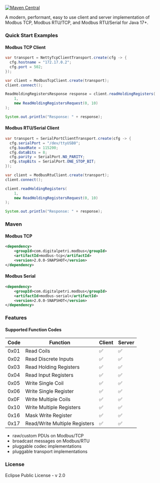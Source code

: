 [![Maven Central](https://img.shields.io/maven-central/v/com.digitalpetri.modbus/modbus.svg)](https://search.maven.org/#search%7Cgav%7C1%7Cg%3A%22com.digitalpetri.modbus%22%20AND%20a%3A%22modbus%22)

A modern, performant, easy to use client and server implementation of Modbus TCP, Modbus RTU/TCP, and Modbus RTU/Serial for Java 17+.

### Quick Start Examples

#### Modbus TCP Client
```java
var transport = NettyTcpClientTransport.create(cfg -> {
  cfg.hostname = "172.17.0.2";
  cfg.port = 502;
});

var client = ModbusTcpClient.create(transport);
client.connect();

ReadHoldingRegistersResponse response = client.readHoldingRegisters(
    1,
    new ReadHoldingRegistersRequest(0, 10)
);

System.out.println("Response: " + response);
```

#### Modbus RTU/Serial Client
```java
var transport = SerialPortClientTransport.create(cfg -> {
  cfg.serialPort = "/dev/ttyUSB0";
  cfg.baudRate = 115200;
  cfg.dataBits = 8;
  cfg.parity = SerialPort.NO_PARITY;
  cfg.stopBits = SerialPort.ONE_STOP_BIT;
});

var client = ModbusRtuClient.create(transport);
client.connect();

client.readHoldingRegisters(
    1,
    new ReadHoldingRegistersRequest(0, 10)
);

System.out.println("Response: " + response);
```

### Maven

#### Modbus TCP

```xml
<dependency>
    <groupId>com.digitalpetri.modbus</groupId>
    <artifactId>modbus-tcp</artifactId>
    <version>2.0.0-SNAPSHOT</version>
</dependency>
```

#### Modbus Serial
```xml
<dependency>
    <groupId>com.digitalpetri.modbus</groupId>
    <artifactId>modbus-serial</artifactId>
    <version>2.0.0-SNAPSHOT</version>
</dependency>
```

### Features

#### Supported Function Codes
Code     | Function | Client | Server
-------- | -------- | ------ | ------
0x01     | Read Coils | ✅ | ✅
0x02     | Read Discrete Inputs | ✅ | ✅
0x03     | Read Holding Registers | ✅ | ✅
0x04     | Read Input Registers | ✅ | ✅
0x05     | Write Single Coil | ✅ | ✅
0x06     | Write Single Register | ✅ | ✅
0x0F     | Write Multiple Coils | ✅ | ✅
0x10     | Write Multiple Registers | ✅ | ✅
0x16     | Mask Write Register | ✅ | ✅
0x17     | Read/Write Multiple Registers | ✅ | ✅

- raw/custom PDUs on Modbus/TCP
- broadcast messages on Modbus/RTU
- pluggable codec implementations
- pluggable transport implementations

### License

Eclipse Public License - v 2.0
